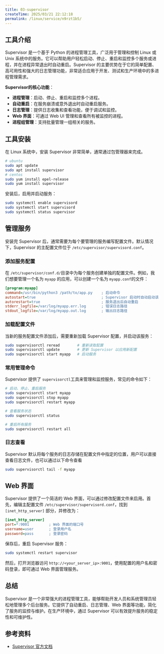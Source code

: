```yaml
---
title: 03-supervisor
createTime: 2025/03/21 22:12:18
permalink: /linux/service/n9rzt1b5/
---
```

## 工具介绍

Supervisor 是一个基于 Python 的进程管理工具，广泛用于管理和控制 Linux 或 Unix 系统中的服务。它可以帮助用户轻松启动、停止、重启和监控多个服务或进程，并在进程异常退出时自动重启。Supervisor 的主要优势在于它的简单配置、高可用性和强大的日志管理功能，非常适合应用于开发、测试和生产环境中的多进程管理需求。

**Supervisor的核心功能**：

* **进程管理**：启动、停止、重启和监控多个进程。
* **自动重启**：在服务崩溃或意外退出时自动重启服务。
* **日志管理**：提供日志收集和查看功能，便于调试和监控。
* **Web 界面**：可通过 Web UI 管理和查看所有被监控的进程。
* **进程组管理**：支持批量管理一组相关的服务。

## 工具安装

在 Linux 系统中，安装 Supervisor 非常简单，通常通过包管理器来完成。

```bash
# ubuntu
sudo apt update
sudo apt install supervisor
# centos
sudo yum install epel-release
sudo yum install supervisor
```

安装后，启用并启动服务：

```bash
sudo systemctl enable supervisord
sudo systemctl start supervisord
sudo systemctl status supervisor
```

## 管理服务

安装完 Supervisor 后，通常需要为每个要管理的服务编写配置文件。默认情况下，Supervisor 的主配置文件位于 `/etc/supervisor/supervisord.conf`​。

### 添加服务配置

在 `/etc/supervisor/conf.d/`​ 目录中为每个服务创建单独的配置文件。例如，我们想要管理一个名为 `myapp`​ 的应用，可以创建一个名为 `myapp.conf`​ 的文件：

```ini
[program:myapp]
command=/usr/bin/python3 /path/to/app.py    ; 启动命令
autostart=true                              ; Supervisor 启动时自动启动该服务
autorestart=true                            ; 服务退出后自动重启
stderr_logfile=/var/log/myapp.err.log       ; 错误日志路径
stdout_logfile=/var/log/myapp.out.log       ; 输出日志路径
```

### 加载配置文件

当新的服务配置文件添加后，需要重新加载 Supervisor 配置，并启动该服务：

```bash
sudo supervisorctl reread        # 重新读取配置
sudo supervisorctl update        # 更新 Supervisor 以应用新配置
sudo supervisorctl start myapp   # 启动服务
```

### 常用管理命令

Supervisor 提供了 `supervisorctl`​ 工具来管理和监控服务，常见的命令如下：

```bash
# 启动、停止、重启服务
sudo supervisorctl start myapp
sudo supervisorctl stop myapp
sudo supervisorctl restart myapp

# 查看服务状态
sudo supervisorctl status

# 重启所有服务
sudo supervisorctl restart all
```

### 日志查看

Supervisor 默认将每个服务的日志存储在配置文件中指定的位置，用户可以直接查看日志文件，也可以通过以下命令查看

```bash
sudo supervisorctl tail -f myapp
```

## Web 界面

Supervisor 提供了一个简洁的 Web 界面，可以通过修改配置文件来启用。首先，编辑主配置文件 `/etc/supervisor/supervisord.conf`​，找到 `[inet_http_server]`​ 部分，并修改为：

```ini
[inet_http_server]
port=*:9001         ; Web 界面的端口号
username=user       ; 登录用户名
password=pass       ; 登录密码
```

保存后，重启 Supervisor 服务：

```bash
sudo systemctl restart supervisor
```

然后，打开浏览器访问 `http://<your_server_ip>:9001`​，使用配置的用户名和密码登录，即可通过 Web 界面管理服务。

## 总结

Supervisor 是一个非常强大的进程管理工具，能够帮助开发人员和系统管理员轻松地管理多个后台服务。它提供了自动重启、日志管理、Web 界面等功能，简化了服务的监控与维护。在生产环境中，通过 Supervisor 可以有效提升服务的稳定性和可维护性。

## 参考资料

* [Supervisor 官方文档](http://supervisord.org/)
